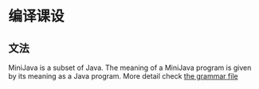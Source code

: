 # 编译课设
## 文法
MiniJava is a subset of Java. The meaning of a MiniJava 
program is given by its meaning as a Java program.
More detail check [the grammar file](docs/grammar.cf)
